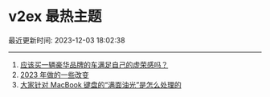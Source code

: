 # v2ex 最热主题

最近更新时间: 2023-12-03 18:02:38

--- 
1. [应该买一辆豪华品牌的车满足自己的虚荣感吗？](https://www.v2ex.com/t/997187) 
2. [2023 年做的一些改变](https://www.v2ex.com/t/997199) 
3. [大家针对 MacBook 键盘的“满面油光”是怎么处理的](https://www.v2ex.com/t/997206) 
